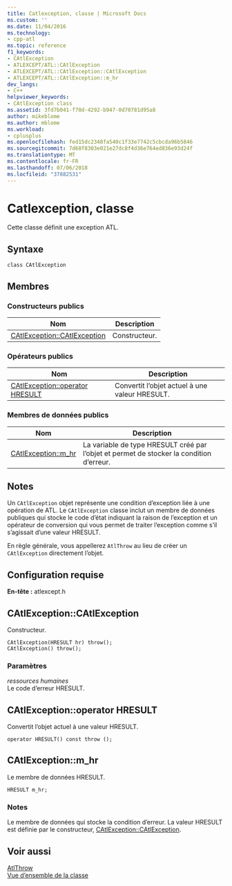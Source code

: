```yaml
---
title: Catlexception, classe | Microsoft Docs
ms.custom: ''
ms.date: 11/04/2016
ms.technology:
- cpp-atl
ms.topic: reference
f1_keywords:
- CAtlException
- ATLEXCEPT/ATL::CAtlException
- ATLEXCEPT/ATL::CAtlException::CAtlException
- ATLEXCEPT/ATL::CAtlException::m_hr
dev_langs:
- C++
helpviewer_keywords:
- CAtlException class
ms.assetid: 3fd7b041-f70d-4292-b947-0d70781d95a8
author: mikeblome
ms.author: mblome
ms.workload:
- cplusplus
ms.openlocfilehash: fed15dc2348fa540c1f33e7742c5cbcda96b5846
ms.sourcegitcommit: 7d68f8303e021e27dc8f4d36e764ed836e93d24f
ms.translationtype: MT
ms.contentlocale: fr-FR
ms.lasthandoff: 07/06/2018
ms.locfileid: "37882531"
---
```

# <a name="catlexception-class"></a>Catlexception, classe
Cette classe définit une exception ATL.  
  
## <a name="syntax"></a>Syntaxe  
  
```
class CAtlException
```  
  
## <a name="members"></a>Membres  
  
### <a name="public-constructors"></a>Constructeurs publics  
  
|Nom|Description|  
|----------|-----------------|  
|[CAtlException::CAtlException](#catlexception)|Constructeur.|  
  
### <a name="public-operators"></a>Op&#233;rateurs publics  
  
|Nom|Description|  
|----------|-----------------|  
|[CAtlException::operator HRESULT](#operator_hresult)|Convertit l’objet actuel à une valeur HRESULT.|  
  
### <a name="public-data-members"></a>Membres de données publics  
  
|Nom|Description|  
|----------|-----------------|  
|[CAtlException::m_hr](#m_hr)|La variable de type HRESULT créé par l’objet et permet de stocker la condition d’erreur.|  
  
## <a name="remarks"></a>Notes  
 Un `CAtlException` objet représente une condition d’exception liée à une opération de ATL. Le `CAtlException` classe inclut un membre de données publiques qui stocke le code d’état indiquant la raison de l’exception et un opérateur de conversion qui vous permet de traiter l’exception comme s’il s’agissait d’une valeur HRESULT.  
  
 En règle générale, vous appellerez `AtlThrow` au lieu de créer un `CAtlException` directement l’objet.  
  
## <a name="requirements"></a>Configuration requise  
 **En-tête :** atlexcept.h  
  
##  <a name="catlexception"></a>  CAtlException::CAtlException  
 Constructeur.  
  
```
CAtlException(HRESULT hr) throw();
CAtlException() throw();
```  
  
### <a name="parameters"></a>Paramètres  
 *ressources humaines*  
 Le code d’erreur HRESULT.  
  
##  <a name="operator_hresult"></a>  CAtlException::operator HRESULT 
 Convertit l’objet actuel à une valeur HRESULT.  
  
```  
operator HRESULT() const throw ();
```  
  
##  <a name="m_hr"></a>  CAtlException::m_hr  
 Le membre de données HRESULT.  
  
```
HRESULT m_hr;
```  
  
### <a name="remarks"></a>Notes  
 Le membre de données qui stocke la condition d’erreur. La valeur HRESULT est définie par le constructeur, [CAtlException::CAtlException](#catlexception).  
  
## <a name="see-also"></a>Voir aussi  
 [AtlThrow](debugging-and-error-reporting-global-functions.md#atlthrow)   
 [Vue d’ensemble de la classe](../../atl/atl-class-overview.md)
